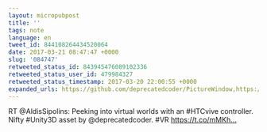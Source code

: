 ```yaml
---
layout: micropubpost
title: ''
tags: note
language: en
tweet_id: 844108264434520064
date: 2017-03-21 08:47:47 +0000
slug: '084747'
retweeted_status_id: 843945476089102336
retweeted_status_user_id: 479984327
retweeted_status_timestamp: 2017-03-20 22:00:55 +0000
expanded_urls: https://github.com/deprecatedcoder/PictureWindow,https://twitter.com/AldisSipolins/status/843945476089102336/photo/1
---
```

RT @AldisSipolins: Peeking into virtual worlds with an #HTCvive controller. Nifty #Unity3D asset by @deprecatedcoder. #VR https://t.co/mMKh…
